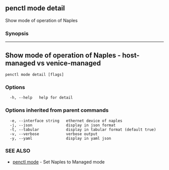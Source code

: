 ## penctl mode detail

Show mode of operation of Naples

### Synopsis



-------------------------------------------------------------------
 Show mode of operation of Naples - host-managed vs venice-managed 
-------------------------------------------------------------------


```
penctl mode detail [flags]
```

### Options

```
  -h, --help   help for detail
```

### Options inherited from parent commands

```
  -e, --interface string   ethernet device of naples
  -j, --json               display in json format
  -t, --tabular            display in tabular format (default true)
  -v, --verbose            verbose output
  -y, --yaml               display in yaml json
```

### SEE ALSO
* [penctl mode](penctl_mode.md)	 - Set Naples to Managed mode


